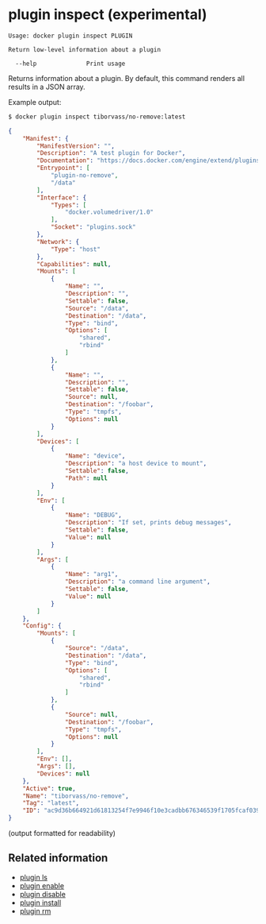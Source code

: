 <!--[metadata]>
+++
title = "plugin inspect"
description = "The plugin inspect command description and usage"
keywords = ["plugin, inspect"]
advisory = "experimental"
[menu.main]
parent = "smn_cli"
+++
<![end-metadata]-->

# plugin inspect (experimental)

    Usage: docker plugin inspect PLUGIN

    Return low-level information about a plugin

      --help              Print usage


Returns information about a plugin. By default, this command renders all results
in a JSON array.

Example output:

```bash
$ docker plugin inspect tiborvass/no-remove:latest
```
```JSON
{
    "Manifest": {
        "ManifestVersion": "",
        "Description": "A test plugin for Docker",
        "Documentation": "https://docs.docker.com/engine/extend/plugins/",
        "Entrypoint": [
            "plugin-no-remove",
            "/data"
        ],
        "Interface": {
            "Types": [
                "docker.volumedriver/1.0"
            ],
            "Socket": "plugins.sock"
        },
        "Network": {
            "Type": "host"
        },
        "Capabilities": null,
        "Mounts": [
            {
                "Name": "",
                "Description": "",
                "Settable": false,
                "Source": "/data",
                "Destination": "/data",
                "Type": "bind",
                "Options": [
                    "shared",
                    "rbind"
                ]
            },
            {
                "Name": "",
                "Description": "",
                "Settable": false,
                "Source": null,
                "Destination": "/foobar",
                "Type": "tmpfs",
                "Options": null
            }
        ],
        "Devices": [
            {
                "Name": "device",
                "Description": "a host device to mount",
                "Settable": false,
                "Path": null
            }
        ],
        "Env": [
            {
                "Name": "DEBUG",
                "Description": "If set, prints debug messages",
                "Settable": false,
                "Value": null
            }
        ],
        "Args": [
            {
                "Name": "arg1",
                "Description": "a command line argument",
                "Settable": false,
                "Value": null
            }
        ]
    },
    "Config": {
        "Mounts": [
            {
                "Source": "/data",
                "Destination": "/data",
                "Type": "bind",
                "Options": [
                    "shared",
                    "rbind"
                ]
            },
            {
                "Source": null,
                "Destination": "/foobar",
                "Type": "tmpfs",
                "Options": null
            }
        ],
        "Env": [],
        "Args": [],
        "Devices": null
    },
    "Active": true,
    "Name": "tiborvass/no-remove",
    "Tag": "latest",
    "ID": "ac9d36b664921d61813254f7e9946f10e3cadbb676346539f1705fcaf039c01f"
}
```
(output formatted for readability)



## Related information

* [plugin ls](plugin_ls.md)
* [plugin enable](plugin_enable.md)
* [plugin disable](plugin_disable.md)
* [plugin install](plugin_install.md)
* [plugin rm](plugin_rm.md)
